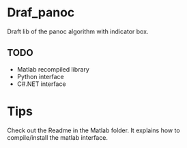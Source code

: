 # Draf_panoc
Draft lib of the panoc algorithm with indicator box.

## TODO
- Matlab recompiled library
- Python interface
- C#.NET interface

# Tips
Check out the Readme in the Matlab folder. It explains how to compile/install the matlab interface.